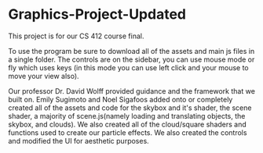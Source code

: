# Graphics-Project-Updated

This project is for our CS 412 course final.

To use the program be sure to download all of the assets and main js files in a single folder. The controls are on the sidebar,
you can use mouse mode or fly which uses keys (in this mode you can use left click and your mouse to move your view also).

Our professor Dr. David Wolff provided guidance and the framework that we built on.
Emily Sugimoto and Noel Sigafoos added onto or completely created all of the assets and code for the skybox and it's shader,
the scene shader, a majority of scene.js(namely loading and translating objects, the skybox, and clouds). We also created all of the cloud/square
shaders and functions used to create our particle effects. We also created the controls and modified the UI for aesthetic purposes.
